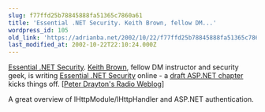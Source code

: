```yaml
---
slug: f77ffd25b78845888fa51365c7860a61
title: 'Essential .NET Security. Keith Brown, fellow DM...'
wordpress_id: 105
old_link: 'https://adrianba.net/2002/10/22/f77ffd25b78845888fa51365c7860a61/'
last_modified_at: 2002-10-22T22:10:24.000Z
---
```


[Essential
.NET Security](http://www.razorsoft.net/weblog/2002/10/21.html#a354). [Keith
Brown](http://www.develop.com/kbrown/), fellow DM instructor and security geek, is writing
[Essential
.NET Security](http://www.develop.com/kbrown/book/default.htm) online - a
[draft
ASP.NET chapter](http://www.develop.com/kbrown/book/html/asp.html) kicks things off.
[[Peter Drayton's Radio
Weblog](http://www.razorsoft.net/weblog/)]

A great overview of IHttpModule/IHttpHandler and ASP.NET
authentication.
